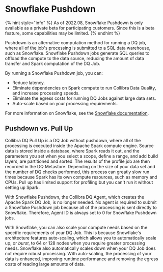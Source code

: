 # Snowflake Pushdown

{% hint style="info" %}
As of 2022.08, Snowflake Pushdown is only available as a private beta for participating customers. Since this is a beta feature, some capabilities may be limited.&#x20;
{% endhint %}

Pushdown is an alternative computation method for running a DQ job, where all of the job's processing is submitted to a SQL data warehouse, such as Snowflake. Snowflake Pushdown jobs generate SQL queries to offload the compute to the data source, reducing the amount of data transfer and Spark computation of the DQ Job.

By running a Snowflake Pushdown job, you can:

* Reduce latency.
* Eliminate dependencies on Spark compute to run Collibra Data Quality, and increase processing speeds.
* Eliminate the egress costs for running DQ Jobs against large data sets.
* Auto-scale based on your processing requirements.

For more information on Snowflake, see the [Snowflake documentation](https://docs.snowflake.com/en/user-guide/intro-key-concepts.html).

## Pushdown vs. Pull Up

Collibra DQ Pull Up is a DQ Job without pushdown, where all of the processing is executed inside the Apache Spark compute engine. Source data is stored inside a database, where Spark reads it out, and the parameters you set when you select a scope, define a range, and add build layers, are partitioned and sorted. The results of the profile job are then recorded in the DQ Metastore. Depending on the size of your data set and the number of DQ checks performed, this process can greatly slow run times because Spark has its own compute resources, such as memory and CPUs. Pull up has limited support for profiling but you can't run it without setting up Spark.

With Snowflake Pushdown, the Collibra DQ Agent, which creates the Apache Spark DQ Job, is no longer needed. No agent is required to submit a Snowflake Pushdown job because all of the processing is sent directly to Snowflake. Therefore, Agent ID is always set to 0 for Snowflake Pushdown jobs.&#x20;

With Snowflake, you can also scale your compute needs based on the specific requirements of your DQ Job. This is because Snowflake's architecture features auto-scaling, which allows you to automatically scale up, or _burst_, to 64 or 128 nodes when you require greater processing needs. Snowflake also automatically scales down when your DQ Job does not require robust processing. With auto-scaling, the processing of your data is enhanced, improving runtime performance and removing the egress costs of reading large amounts of data.
